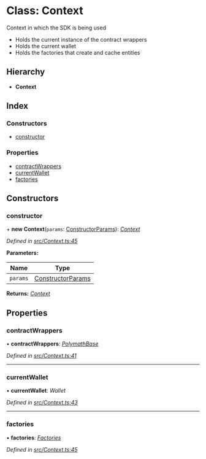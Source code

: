 # Class: Context

Context in which the SDK is being used

- Holds the current instance of the contract wrappers
- Holds the current wallet
- Holds the factories that create and cache entities

## Hierarchy

- **Context**

## Index

### Constructors

- [constructor](_context_.context.md#constructor)

### Properties

- [contractWrappers](_context_.context.md#contractwrappers)
- [currentWallet](_context_.context.md#currentwallet)
- [factories](_context_.context.md#factories)

## Constructors

### constructor

\+ **new Context**(`params`: [ConstructorParams](../interfaces/_context_.constructorparams.md)): _[Context](_context_.context.md)_

_Defined in [src/Context.ts:45](https://github.com/PolymathNetwork/polymath-sdk/blob/a1cd5e3/src/Context.ts#L45)_

**Parameters:**

| Name     | Type                                                              |
| -------- | ----------------------------------------------------------------- |
| `params` | [ConstructorParams](../interfaces/_context_.constructorparams.md) |

**Returns:** _[Context](_context_.context.md)_

## Properties

### contractWrappers

• **contractWrappers**: _[PolymathBase](_polymathbase_.polymathbase.md)_

_Defined in [src/Context.ts:41](https://github.com/PolymathNetwork/polymath-sdk/blob/a1cd5e3/src/Context.ts#L41)_

---

### currentWallet

• **currentWallet**: _Wallet_

_Defined in [src/Context.ts:43](https://github.com/PolymathNetwork/polymath-sdk/blob/a1cd5e3/src/Context.ts#L43)_

---

### factories

• **factories**: _[Factories](../interfaces/_context_.factories.md)_

_Defined in [src/Context.ts:45](https://github.com/PolymathNetwork/polymath-sdk/blob/a1cd5e3/src/Context.ts#L45)_
